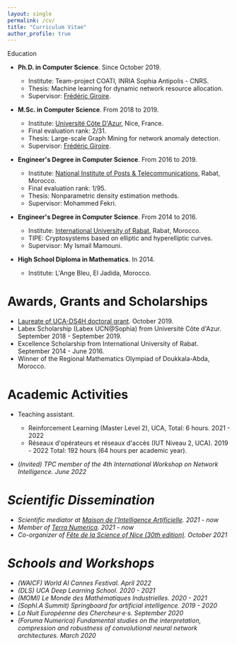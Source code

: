 ```yaml
---
layout: single
permalink: /cv/
title: "Curriculum Vitae"
author_profile: true 
---
```


<span style="font-size:1em;">Education</span>

* **Ph.D. in Computer Science**. Since October 2019.
  * Institute: Team-project COATI, INRIA Sophia Antipolis - CNRS. 
  * Thesis: Machine learning for dynamic network resource allocation. 
  * Supervisor: [Frédéric Giroire](http://www-sop.inria.fr/members/Frederic.Giroire/).

* **M.Sc. in Computer Science**. From 2018 to 2019.
  * Institute: [Université Côte D'Azur](https://univ-cotedazur.eu/), Nice, France.
  * Final evaluation rank: 2/31.
  * Thesis: Large-scale Graph Mining for network anomaly detection.
  * Supervisor: [Frédéric Giroire](http://www-sop.inria.fr/members/Frederic.Giroire/).

* **Engineer's Degree in Computer Science**. From 2016 to 2019.
  * Institute: [National Institute of Posts & Telecommunications](http://www.inpt.ac.ma/en), Rabat, Morocco. 
  * Final evaluation rank: 1/95.
  * Thesis: Nonparametric density estimation methods.
  * Supervisor: Mohammed Fekri.
  
* **Engineer's Degree in Computer Science**.  From 2014 to 2016.
  * Institute: [International University of Rabat](https://www.uir.ac.ma/en), Rabat, Morocco. 
  * TIPE: Cryptosystems based on elliptic and hyperelliptic curves.
  * Supervisor: My Ismail Mamouni.
  
* **High School Diploma in Mathematics**. In 2014.
  * Institute: L'Ange Bleu, El Jadida, Morocco. 

Awards, Grants and Scholarships
======
* [Laureate of UCA-DS4H doctoral grant](https://ds4h.univ-cotedazur.eu/education/phd/2019-phd-fundings-laureates). October 2019.
* Labex Scholarship (Labex UCN@Sophia) from Université Côte d'Azur. September 2018 - September 2019.
* Excellence Scholarship from International University of Rabat. September 2014 - June 2016.
* Winner of the Regional Mathematics Olympiad of Doukkala-Abda, Morocco. 

Academic Activities
======
* Teaching assistant.
  * Reinforcement Learning (Master Level 2), UCA, Total: 6 hours. 2021 - 2022
  * Réseaux d'opérateurs et réseaux d'accès (IUT Niveau 2, UCA). 2019 - 2022
    Total: 192 hours (64 hours per academic year).
    
* (<em>Invited<em/>) TPC member of the 4th International Workshop on Network Intelligence. June 2022
  
Scientific Dissemination
======
* Scientific mediator at [Maison de l'Intelligence Artificielle](https://maison-intelligence-artificielle.com/). 2021 - now
* Member of [Terra Numerica](http://terra-numerica.org/). 2021 - now
* Co-organizer of [Fête de la Science of Nice (30th edition)](https://csti.univ-cotedazur.fr/evenements/fete-de-la-science/festival-des-sciences-de-nice). October 2021

Schools and Workshops
======
* (WAICF) World AI Cannes Festival. April 2022
* (DLS) UCA Deep Learning School. 2020 - 2021
* (MOMI) Le Monde des Mathématiques Industrielles. 2020 - 2021
* (SophI.A Summit) Springboard for artificial intelligence. 2019 - 2020
* La Nuit Européenne des Chercheur·e·s. September 2020
* (Foruma Numerica) Fundamental studies on the interpretation, compression and 
 robustness of convolutional neural network architectures. March 2020